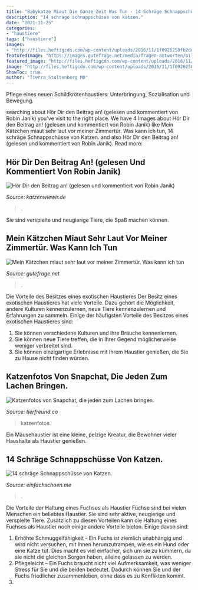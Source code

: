 ```yaml
---
title: "Babykatze Miaut Die Ganze Zeit Was Tun - 14 Schräge Schnappschüsse Von Katzen."
description: "14 schräge schnappschüsse von katzen."
date: "2021-11-25"
categories:
- "haustiere"
tags: ["haustiere"]
images:
- "http://files.heftigcdn.com/wp-content/uploads/2016/11/1f0926250fb2de2a90454558f471e65a.jpg"
featuredImage: "https://images.gutefrage.net/media/fragen-antworten/bilder/245422366/0_big.jpg?v=1492625002000"
featured_image: "http://files.heftigcdn.com/wp-content/uploads/2016/11/1f0926250fb2de2a90454558f471e65a.jpg"
image: "http://files.heftigcdn.com/wp-content/uploads/2016/11/1f0926250fb2de2a90454558f471e65a.jpg"
ShowToc: true
author: "Tierra Stoltenberg MD"
---
```



Pflege eines neuen Schildkrötenhaustiers: Unterbringung, Sozialisation und Bewegung.

	

		
searching about Hör Dir den Beitrag an! (gelesen und kommentiert von Robin Janik) you've visit to the right place. We have 4 Images about Hör Dir den Beitrag an! (gelesen und kommentiert von Robin Janik) like Mein Kätzchen miaut sehr laut vor meiner Zimmertür. Was kann ich tun, 14 schräge Schnappschüsse von Katzen. and also Hör Dir den Beitrag an! (gelesen und kommentiert von Robin Janik). Read more:
		
    
## Hör Dir Den Beitrag An! (gelesen Und Kommentiert Von Robin Janik)

<img loading=lazy src="https://katzenwiewir.de/wp-content/uploads/2019/04/kann-es-sein-dass-meine-katze-sex-haben-moechte-752x490.jpg" onerror="this.onerror=null;this.src='https://tse3.mm.bing.net/th?id=OIP.pbUXCYvAgZhCLbTdBBb-jwHaE0&amp;pid=15.1';" alt="Hör Dir den Beitrag an! (gelesen und kommentiert von Robin Janik)">

_Source: katzenwiewir.de_

>. 

	

Sie sind verspielte und neugierige Tiere, die Spaß machen können.

    
## Mein Kätzchen Miaut Sehr Laut Vor Meiner Zimmertür. Was Kann Ich Tun

<img loading=lazy src="https://images.gutefrage.net/media/fragen-antworten/bilder/245422366/0_big.jpg?v=1492625002000" onerror="this.onerror=null;this.src='https://tse4.mm.bing.net/th?id=OIP.5d1tOKorFRknLnIAvrm0HgHaFr&amp;pid=15.1';" alt="Mein Kätzchen miaut sehr laut vor meiner Zimmertür. Was kann ich tun">

_Source: gutefrage.net_

>. 

	

Die Vorteile des Besitzes eines exotischen Haustieres
Der Besitz eines exotischen Haustieres hat viele Vorteile. Dazu gehört die Möglichkeit, andere Kulturen kennenzulernen, neue Tiere kennenzulernen und Erfahrungen zu sammeln. Einige der häufigsten Vorteile des Besitzes eines exotischen Haustieres sind:
1. Sie können verschiedene Kulturen und ihre Bräuche kennenlernen.
2. Sie können neue Tiere treffen, die in Ihrer Gegend möglicherweise weniger verbreitet sind.
3. Sie können einzigartige Erlebnisse mit Ihrem Haustier genießen, die Sie zu Hause nicht finden würden.

    
## Katzenfotos Von Snapchat, Die Jeden Zum Lachen Bringen.

<img loading=lazy src="http://files.heftigcdn.com/wp-content/uploads/2016/11/1f0926250fb2de2a90454558f471e65a.jpg" onerror="this.onerror=null;this.src='https://tse1.mm.bing.net/th?id=OIP.6Wb5Uu4QkIVAWp4eq4d2iAHaJk&amp;pid=15.1';" alt="Katzenfotos von Snapchat, die jeden zum Lachen bringen.">

_Source: tierfreund.co_

>katzenfotos. 

	

Ein Mäusehaustier ist eine kleine, pelzige Kreatur, die Bewohner vieler Haushalte als Haustier genießen.

    
## 14 Schräge Schnappschüsse Von Katzen.

<img loading=lazy src="https://files.heftigcdn.com/article/media/51309/d41fc29fae838d7d8891e6938649fa59.png" onerror="this.onerror=null;this.src='https://tse1.mm.bing.net/th?id=OIP.LeCYBVt0SKp8Ut3O62VF3gHaTA&amp;pid=15.1';" alt="14 schräge Schnappschüsse von Katzen.">

_Source: einfachschoen.me_

>. 

	

Die Vorteile der Haltung eines Fuchses als Haustier
Füchse sind bei vielen Menschen ein beliebtes Haustier. Sie sind sehr aktive, neugierige und verspielte Tiere. Zusätzlich zu diesen Vorteilen kann die Haltung eines Fuchses als Haustier noch einige andere Vorteile bieten. Einige davon sind:
1. Erhöhte Schmuggelfähigkeit - Ein Fuchs ist ziemlich unabhängig und wird nicht versuchen, mit Ihnen herumzutrampen, wie es ein Hund oder eine Katze tut. Dies macht es viel einfacher, sich um sie zu kümmern, da sie nicht die gleichen Sorgen haben, alleine gelassen zu werden.
2. Pflegeleicht – Ein Fuchs braucht nicht viel Aufmerksamkeit, was weniger Stress für Sie und die beiden bedeutet. Dadurch können Sie und der Fuchs friedlicher zusammenleben, ohne dass es zu Konflikten kommt.
3.

